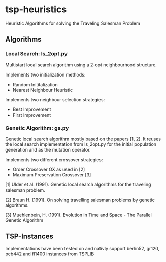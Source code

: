 # tsp-heuristics
Heuristic Algorithms for solving the Traveling Salesman Problem

## Algorithms

### Local Search: ls_2opt.py

Multistart local search algorithm using a 2-opt neighbourhood structure.

Implements two initialization methods:
* Random Inititalization
* Nearest Neighbour Heuristic

Implements two neighbour selection strategies:
* Best Improvement
* First Improvement

### Genetic Algorithm: ga.py

Genetic local search algorithm mostly based on the papers [1, 2]. It reuses the local search
implementation from ls_2opt.py for the initial population generation and as the mutation operator.

Implements two different crossover strategies:
* Order Crossover OX as used in [2]
* Maximum Preservation Crossover [3]

[1] Ulder et al. (1991). Genetic local search algorithms for the 
traveling salesman problem.
    
[2] Braun H. (1991). On solving travelling salesman problems by
genetic algorithms.
		
[3] Muehlenbein, H. (1991). Evolution in Time and Space - The 
Parallel Genetic Algorithm

## TSP-Instances

Implementations have been tested on and nativly support berlin52, gr120, pcb442 and fl1400 instances from TSPLIB
